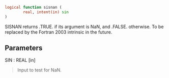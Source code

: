 ```fortran
logical function sisnan (
        real, intent(in) sin
)
```

SISNAN returns .TRUE. if its argument is NaN, and .FALSE.
otherwise.  To be replaced by the Fortran 2003 intrinsic in the
future.

## Parameters
SIN : REAL [in]
> Input to test for NaN.
